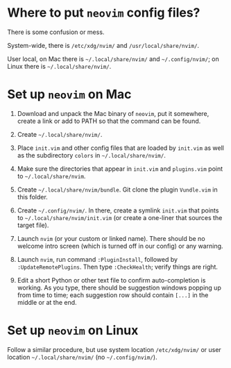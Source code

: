 # Where to put `neovim` config files?

There is some confusion or mess.

System-wide, there is `/etc/xdg/nvim/` and `/usr/local/share/nvim/`.

User local, on Mac there is `~/.local/share/nvim/` and `~/.config/nvim/`; on Linux there is `~/.local/share/nvim/`.


# Set up `neovim` on Mac

1. Download and unpack the Mac binary of `neovim`, put it somewhere, create a link or add to PATH so that the command can be found.

1. Create `~/.local/share/nvim/`.

1. Place `init.vim` and other config files that are loaded by `init.vim` as well as the subdirectory `colors` in `~/.local/share/nvim/`.

1. Make sure the directories that appear in `init.vim` and `plugins.vim` point to `~/.local/share/nvim`.

1. Create `~/.local/share/nvim/bundle`. Git clone the plugin `Vundle.vim` in this folder.

1. Create `~/.config/nvim/`. In there, create a symlink `init.vim` that points to `~/.local/share/nvim/init.vim` (or create a one-liner that sources the target file).

1. Launch `nvim` (or your custom or linked name). There should be no welcome intro screen (which is turned off in our config) or any warning.

1. Launch `nvim`, run command `:PluginInstall`, followed by `:UpdateRemotePlugins`. Then type `:CheckHealth`; verify things are right.

1. Edit a short Python or other text file to confirm auto-completion is working. As you type, there should be suggestion windows popping up
   from time to time; each suggestion row should contain `[...]` in the middle or at the end.


# Set up `neovim` on Linux

Follow a similar procedure, but use system location `/etc/xdg/nvim/` or user location `~/.local/share/nvim/` (no `~/.config/nvim/`).

